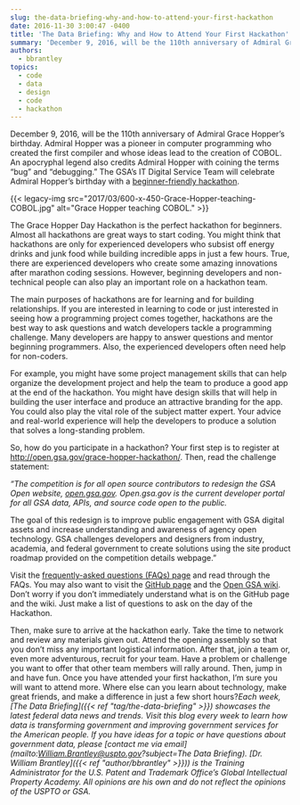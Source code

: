 ```yaml
---
slug: the-data-briefing-why-and-how-to-attend-your-first-hackathon
date: 2016-11-30 3:00:47 -0400
title: 'The Data Briefing: Why and How to Attend Your First Hackathon'
summary: 'December 9, 2016, will be the 110th anniversary of Admiral Grace Hopper’s birthday. Admiral Hopper was a pioneer in computer programming who created the first compiler and whose ideas lead to the creation of COBOL. An apocryphal legend also credits Admiral Hopper with coining the terms &ldquo;bug&rdquo; and &ldquo;debugging.&rdquo; The GSA’s IT Digital Service Team'
authors:
  - bbrantley
topics:
  - code
  - data
  - design
  - code
  - hackathon
---
```


December 9, 2016, will be the 110th anniversary of Admiral Grace Hopper’s birthday. Admiral Hopper was a pioneer in computer programming who created the first compiler and whose ideas lead to the creation of COBOL. An apocryphal legend also credits Admiral Hopper with coining the terms “bug” and “debugging.” The GSA’s IT Digital Service Team will celebrate Admiral Hopper’s birthday with a [beginner-friendly hackathon](http://open.gsa.gov/grace-hopper-hackathon/).

{{< legacy-img src="2017/03/600-x-450-Grace-Hopper-teaching-COBOL.jpg" alt="Grace Hopper teaching COBOL." >}}

The Grace Hopper Day Hackathon is the perfect hackathon for beginners. Almost all hackathons are great ways to start coding. You might think that hackathons are only for experienced developers who subsist off energy drinks and junk food while building incredible apps in just a few hours. True, there are experienced developers who create some amazing innovations after marathon coding sessions. However, beginning developers and non-technical people can also play an important role on a hackathon team.

The main purposes of hackathons are for learning and for building relationships. If you are interested in learning to code or just interested in seeing how a programming project comes together, hackathons are the best way to ask questions and watch developers tackle a programming challenge. Many developers are happy to answer questions and mentor beginning programmers. Also, the experienced developers often need help for non-coders.

For example, you might have some project management skills that can help organize the development project and help the team to produce a good app at the end of the hackathon. You might have design skills that will help in building the user interface and produce an attractive branding for the app. You could also play the vital role of the subject matter expert. Your advice and real-world experience will help the developers to produce a solution that solves a long-standing problem.

So, how do you participate in a hackathon? Your first step is to register at <http://open.gsa.gov/grace-hopper-hackathon/>. Then, read the challenge statement:

_“The competition is for all open source contributors to redesign the GSA Open website,_ [_open.gsa.gov_](http://open.gsa.gov/)_. Open.gsa.gov is the current developer portal for all GSA data, APIs, and source code open to the public._

The goal of this redesign is to improve public engagement with GSA digital assets and increase understanding and awareness of agency open technology. GSA challenges developers and designers from industry, academia, and federal government to create solutions using the site product roadmap provided on the competition details webpage.”

Visit the [frequently-asked questions (FAQs) page](http://open.gsa.gov/grace-hopper-hackathon/#faqs) and read through the FAQs. You may also want to visit the [GitHub page](https://github.com/GSA/open-gsa-redesign) and the [Open GSA wiki](https://github.com/GSA/open-gsa-redesign/wiki). Don’t worry if you don’t immediately understand what is on the GitHub page and the wiki. Just make a list of questions to ask on the day of the Hackathon.

Then, make sure to arrive at the hackathon early. Take the time to network and review any materials given out. Attend the opening assembly so that you don’t miss any important logistical information. After that, join a team or, even more adventurous, recruit for your team. Have a problem or challenge you want to offer that other team members will rally around. Then, jump in and have fun. Once you have attended your first hackathon, I’m sure you will want to attend more. Where else can you learn about technology, make great friends, and make a difference in just a few short hours?_Each week, [The Data Briefing]({{< ref "tag/the-data-briefing" >}}) showcases the latest federal data news and trends. Visit this blog every week to learn how data is transforming government and improving government services for the American people. If you have ideas for a topic or have questions about government data, please [contact me via email](mailto:William.Brantley@uspto.gov?subject=The Data Briefing)._
_[Dr. William Brantley]({{< ref "author/bbrantley" >}})) is the Training Administrator for the U.S. Patent and Trademark Office’s Global Intellectual Property Academy. All opinions are his own and do not reflect the opinions of the USPTO or GSA._